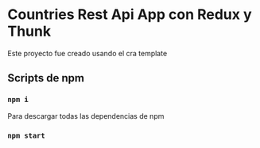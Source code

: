 # Countries Rest Api App con Redux y Thunk

Este proyecto fue creado usando el cra template

## Scripts de npm

### `npm i`

Para descargar todas las dependencias de npm

### `npm start`
